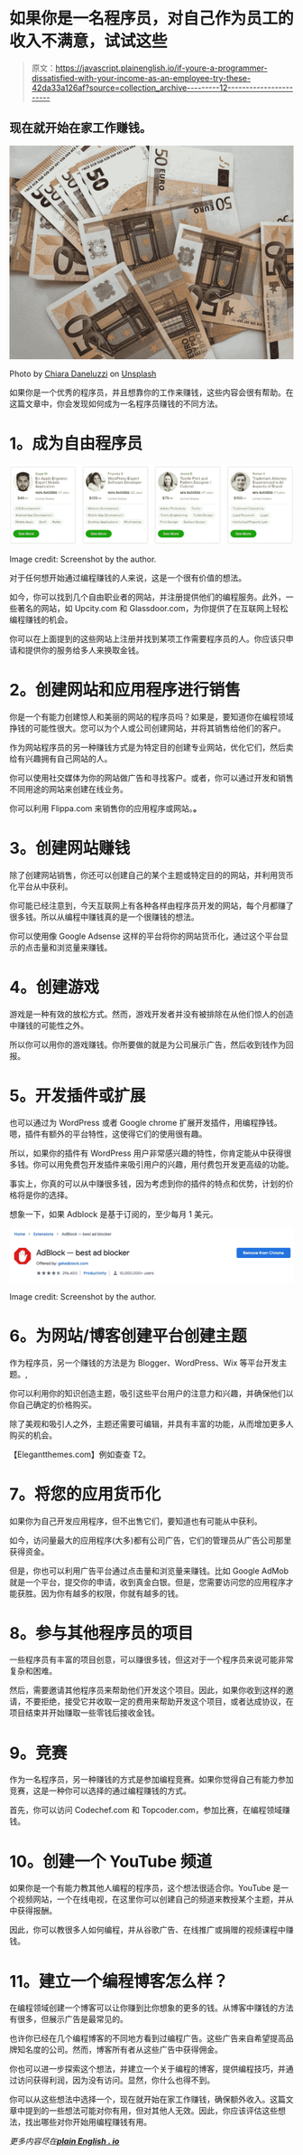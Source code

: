 # 如果你是一名程序员，对自己作为员工的收入不满意，试试这些

> 原文：<https://javascript.plainenglish.io/if-youre-a-programmer-dissatisfied-with-your-income-as-an-employee-try-these-42da33a126af?source=collection_archive---------12----------------------->

## 现在就开始在家工作赚钱。

![](img/540b92a39c48860db074973441f6ff82.png)

Photo by [Chiara Daneluzzi](https://unsplash.com/@danez1?utm_source=medium&utm_medium=referral) on [Unsplash](https://unsplash.com?utm_source=medium&utm_medium=referral)

如果你是一个优秀的程序员，并且想靠你的工作来赚钱，这些内容会很有帮助。在这篇文章中，你会发现如何成为一名程序员赚钱的不同方法。

# **1。成为自由程序员**

![](img/38fb24b7017a03b76a0191dbe1aedb92.png)

Image credit: Screenshot by the author.

对于任何想开始通过编程赚钱的人来说，这是一个很有价值的想法。

如今，你可以找到几个自由职业者的网站，并注册提供他们的编程服务。此外，一些著名的网站，如 Upcity.com 和 Glassdoor.com，为你提供了在互联网上轻松编程赚钱的机会。

你可以在上面提到的这些网站上注册并找到某项工作需要程序员的人。你应该只申请和提供你的服务给多人来换取金钱。

# **2。创建网站和应用程序进行销售**

你是一个有能力创建惊人和美丽的网站的程序员吗？如果是，要知道你在编程领域挣钱的可能性很大。您可以为个人或公司创建网站，并将其销售给他们的客户。

作为网站程序员的另一种赚钱方式是为特定目的创建专业网站，优化它们，然后卖给有兴趣拥有自己网站的人。

你可以使用社交媒体为你的网站做广告和寻找客户。或者，你可以通过开发和销售不同用途的网站来创建在线业务。

你可以利用 Flippa.com 来销售你的应用程序或网站。**。**

# **3。创建网站赚钱**

除了创建网站销售，你还可以创建自己的某个主题或特定目的的网站，并利用货币化平台从中获利。

你可能已经注意到，今天互联网上有各种各样由程序员开发的网站，每个月都赚了很多钱。所以从编程中赚钱真的是一个很赚钱的想法。

你可以使用像 Google Adsense 这样的平台将你的网站货币化，通过这个平台显示的点击量和浏览量来赚钱。

# **4。创建游戏**

游戏是一种有效的放松方式。然而，游戏开发者并没有被排除在从他们惊人的创造中赚钱的可能性之外。

所以你可以用你的游戏赚钱。你所要做的就是为公司展示广告，然后收到钱作为回报。

# **5。开发插件或扩展**

也可以通过为 WordPress 或者 Google chrome 扩展开发插件，用编程挣钱。嗯，插件有额外的平台特性，这使得它们的使用很有趣。

所以，如果你的插件有 WordPress 用户非常感兴趣的特性，你肯定能从中获得很多钱。你可以用免费包开发插件来吸引用户的兴趣，用付费包开发更高级的功能。

事实上，你真的可以从中赚很多钱，因为考虑到你的插件的特点和优势，计划的价格将是你的选择。

想象一下，如果 Adblock 是基于订阅的，至少每月 1 美元。

![](img/37a17875cfc78dcdebf0521f3809c0ee.png)

Image credit: Screenshot by the author.

# **6。为网站/博客创建平台创建主题**

作为程序员，另一个赚钱的方法是为 Blogger、WordPress、Wix 等平台开发主题。,

你可以利用你的知识创造主题，吸引这些平台用户的注意力和兴趣，并确保他们以你自己确定的价格购买。

除了美观和吸引人之外，主题还需要可编辑，并具有丰富的功能，从而增加更多人购买的机会。

【Elegantthemes.com】例如查查 T2。

# **7。将您的应用货币化**

如果你为自己开发应用程序，但不出售它们，要知道也有可能从中获利。

如今，访问量最大的应用程序(大多)都有公司广告，它们的管理员从广告公司那里获得资金。

但是，你也可以利用广告平台通过点击量和浏览量来赚钱。比如 Google AdMob 就是一个平台，提交你的申请，收到真金白银。但是，您需要访问您的应用程序才能获胜。因为你有越多的权限，你就有越多的钱。

# **8。参与其他程序员的项目**

一些程序员有丰富的项目创意，可以赚很多钱，但这对于一个程序员来说可能非常复杂和困难。

然后，需要邀请其他程序员来帮助他们开发这个项目。因此，如果你收到这样的邀请，不要拒绝，接受它并收取一定的费用来帮助开发这个项目，或者达成协议，在项目结束并开始赚取一些零钱后接收金钱。

# **9。竞赛**

作为一名程序员，另一种赚钱的方式是参加编程竞赛。如果你觉得自己有能力参加竞赛，这是一种你可以选择的通过编程赚钱的方式。

首先，你可以访问 Codechef.com 和 Topcoder.com，参加比赛，在编程领域赚钱。

# **10。创建一个 YouTube 频道**

如果你是一个有能力教其他人编程的程序员，这个想法很适合你。YouTube 是一个视频网站，一个在线电视，在这里你可以创建自己的频道来教授某个主题，并从中获得报酬。

因此，你可以教很多人如何编程，并从谷歌广告、在线推广或捐赠的视频课程中赚钱。

# **11。建立一个编程博客怎么样？**

在编程领域创建一个博客可以让你赚到比你想象的更多的钱。从博客中赚钱的方法有很多，但展示广告是最常见的。

也许你已经在几个编程博客的不同地方看到过编程广告。这些广告来自希望提高品牌知名度的公司。然而，博客所有者从这些广告中获得佣金。

你也可以进一步探索这个想法，并建立一个关于编程的博客，提供编程技巧，并通过访问获得利润，因为没有访问。显然，你什么也得不到。

你可以从这些想法中选择一个，现在就开始在家工作赚钱，确保额外收入。这篇文章中提到的一些想法可能对你有用，但对其他人无效。因此，你应该评估这些想法，找出哪些对你开始用编程赚钱有用。

*更多内容尽在*[***plain English . io***](http://plainenglish.io/)